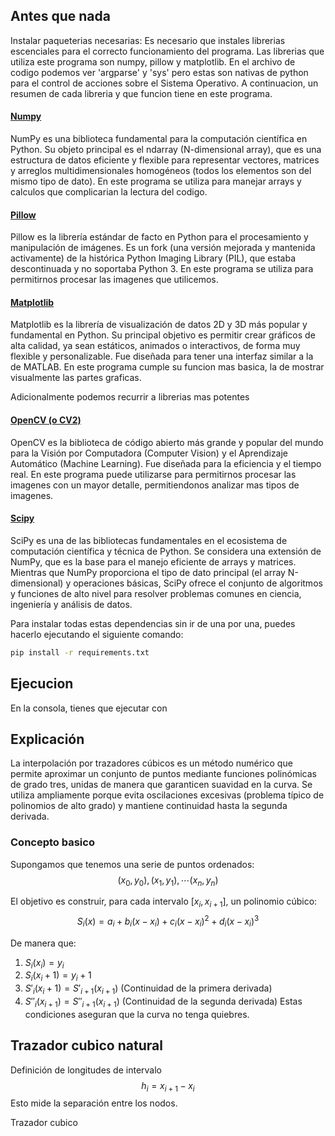 

## Antes que nada
Instalar paqueterias necesarias:
Es necesario que instales librerias escenciales para el correcto funcionamiento del programa. Las librerias que utiliza este programa son numpy, pillow y matplotlib. En el archivo de codigo podemos ver 'argparse' y 'sys' pero estas son nativas de python para el control de acciones sobre el Sistema Operativo.
A continuacion, un resumen de cada libreria y que funcion tiene en este programa.

#### [Numpy](https://numpy.org/)
NumPy es una biblioteca fundamental para la computación científica en Python. Su objeto principal es el ndarray (N-dimensional array), que es una estructura de datos eficiente y flexible para representar vectores, matrices y arreglos multidimensionales homogéneos (todos los elementos son del mismo tipo de dato).
En este programa se utiliza para manejar arrays y calculos que complicarian la lectura del codigo.

#### [Pillow](https://pypi.org/project/pillow/)
Pillow es la librería estándar de facto en Python para el procesamiento y manipulación de imágenes. Es un fork (una versión mejorada y mantenida activamente) de la histórica Python Imaging Library (PIL), que estaba descontinuada y no soportaba Python 3.
En este programa se utiliza para permitirnos procesar las imagenes que utilicemos.

#### [Matplotlib](https://matplotlib.org/)
Matplotlib es la librería de visualización de datos 2D y 3D más popular y fundamental en Python. Su principal objetivo es permitir crear gráficos de alta calidad, ya sean estáticos, animados o interactivos, de forma muy flexible y personalizable. Fue diseñada para tener una interfaz similar a la de MATLAB.
En este programa cumple su funcion mas basica, la de mostrar visualmente las partes graficas.

Adicionalmente podemos recurrir a librerias mas potentes 

#### [OpenCV (o CV2)](https://pypi.org/project/opencv-python/)
OpenCV es la biblioteca de código abierto más grande y popular del mundo para la Visión por Computadora (Computer Vision) y el Aprendizaje Automático (Machine Learning). Fue diseñada para la eficiencia y el tiempo real.
En este programa puede utilizarse para permitirnos procesar las imagenes con un mayor detalle, permitiendonos analizar mas tipos de imagenes.

#### [Scipy](https://scipy.org/es/)
SciPy es una de las bibliotecas fundamentales en el ecosistema de computación científica y técnica de Python. Se considera una extensión de NumPy, que es la base para el manejo eficiente de arrays y matrices.
Mientras que NumPy proporciona el tipo de dato principal (el array N-dimensional) y operaciones básicas, SciPy ofrece el conjunto de algoritmos y funciones de alto nivel para resolver problemas comunes en ciencia, ingeniería y análisis de datos.

Para instalar todas estas dependencias sin ir de una por una, puedes hacerlo ejecutando el siguiente comando:
~~~ bash
pip install -r requirements.txt
~~~


## Ejecucion
En la consola, tienes que ejecutar con 




## Explicación
La interpolación por trazadores cúbicos es un método numérico que permite aproximar un conjunto de puntos mediante funciones polinómicas de grado tres, unidas de manera que garanticen suavidad en la curva.
Se utiliza ampliamente porque evita oscilaciones excesivas (problema típico de polinomios de alto grado) y mantiene continuidad hasta la segunda derivada.

### Concepto basico
Supongamos que tenemos una serie de puntos ordenados:
$$
(x_0,y_0), (x_1,y_1), \cdots (x_n,y_n)
$$

El objetivo es construir, para cada intervalo $[x_i,x_{i+1}]$, un polinomio cúbico:
$$
S_i(x)=a_i+b_i(x-x_i)+c_i(x-x_i)^{2}+d_i(x-x_i)^{3}
$$

De manera que:
1. $S_i(x_i)=y_i$
2. $S_i(x_{i}+1)=y_{i}+1$
3. $S'_i(x_{i}+1)=S'_{i+1}(x_{i+1})$ (Continuidad de la primera derivada)
4. $S''_i(x_{i+1})=S''_{i+1}(x_{i+1})$ (Continuidad de la segunda derivada)
Estas condiciones aseguran que la curva no tenga quiebres.

Trazador cubico natural
---
Definición de longitudes de intervalo
$$
h_i=x_{i+1}-x_i
$$
Esto mide la separación entre los nodos.


Trazador cubico 








